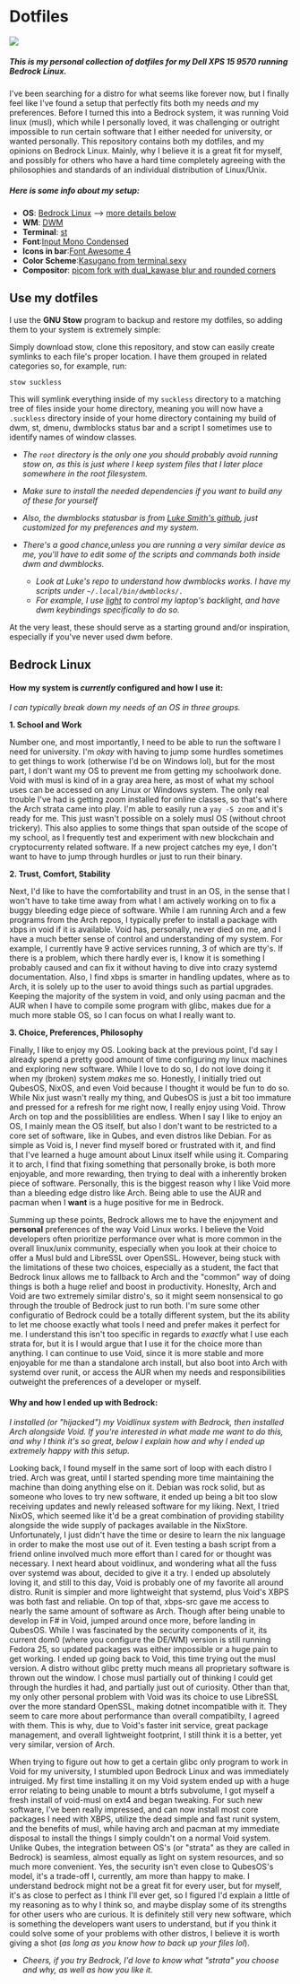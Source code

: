 # Dotfiles

![](/rice.png)

##### This is my personal collection of dotfiles for my Dell XPS 15 9570 running Bedrock Linux.

I've been searching for a distro for what seems like forever now, but I finally feel like I've found a setup that perfectly fits both my needs _and_ my preferences. Before I turned this into a Bedrock system, it was running Void linux (musl), which while I personally loved, it was challenging or outright impossible to run certain software that I either needed for university, or wanted personally. This repository contains both my dotfiles, and my opinions on Bedrock Linux.  Mainly, why I believe it is a great fit for myself, and possibly for others who have a hard time completely agreeing with the philosophies and standards of an individual distribution of Linux/Unix.


##### Here is some info about my setup:


+ **OS**: [Bedrock Linux](http://bedrocklinux.org/) --> [more details below](#bedrock-linux)
+ **WM**: [DWM](https://dwm.suckless.org/)
+ **Terminal**: [st](https://st.suckless.org/)
+ **Font**:[Input Mono Condensed](https://input.fontbureau.com/)
+ **Icons in bar**:[Font Awesome 4](https://fontawesome.com/v4.7.0/icons/)
+ **Color Scheme**:[Kasugano from terminal.sexy](https://terminal.sexy)
+ **Compositor**: [picom fork with dual_kawase blur and rounded corners](https://www.reddit.com/r/unixporn/comments/fs8trg/oc_comptonpicom_fork_with_both_tryone144s_dual/)


## Use my dotfiles

I use the **GNU Stow** program to backup and restore my dotfiles, so adding them to your system is extremely simple:
    
Simply download stow, clone this repository, and stow can easily create symlinks to each file's proper location.
I have them grouped in related categories so, for example, run:
    
```shell
stow suckless
```
    
This will symlink everything inside of my `suckless` directory to a matching tree of files inside your home directory, meaning you will now have a `.suckless` directory
inside of your home directory containing my build of dwm, st, dmenu, dwmblocks status bar and a script I sometimes use to identify names of window classes. 
    
* *The `root` directory is the only one you should probably avoid running stow on, as this is just where I keep system files that I later place somewhere in the root filesystem.*
* *Make sure to install the needed dependencies if you want to build any of these for yourself*
* *Also, the dwmblocks statusbar is from [Luke Smith's github](https://github.com/LukeSmithxyz/dwmblocks), just customized for my preferences and my system.*


* *There's a good chance,unless you are running a very similar device as me, you'll have to edit some of the scripts and commands both inside dwm and dwmblocks.*
    *  *Look at Luke's repo to understand how dwmblocks works. I have my scripts under `~/.local/bin/dwmblocks/.`*
    *  *For example, I use [light](https://github.com/haikarainen/light) to control my laptop's backlight, and have dwm keybindings specifically to do so.*

At the very least, these should serve as a starting ground and/or inspiration, especially if you've never used dwm before.


## Bedrock Linux

#### How my system is _currently_ configured and how I use it:
*I can typically break down my needs of an OS in three groups.*  

**1. School and Work**

Number one, and most importantly, I need to be able to run the software I need for university. 
I'm _okay_ with having to jump some hurdles sometimes to get things to work (otherwise I'd be on Windows lol), but for the most part, I don't want my OS to prevent me
from getting my schoolwork done.  Void with musl is kind of in a gray area here, as most of what my school uses can be accessed on any Linux or Windows system. The only 
real trouble I've had is getting zoom installed for online classes, so that's where the Arch strata came into play.  I'm able to easily run a `yay -S zoom` and it's ready
for me.  This just wasn't possible on a solely musl OS (without chroot trickery). This also applies to some things that span outside of the scope of my school, as I 
frequently test and experiment with new blockchain and cryptocurrenty related software.  If a new project catches my eye, I don't want to have to jump through hurdles or
just to run their binary.

**2. Trust, Comfort, Stability**

Next, I'd like to have the comfortability and trust in an OS, in the sense that I won't have to take time away from what I am actively working on to fix a buggy bleeding edge
piece of software.  While I am running Arch and a few programs from the Arch repos, I typically prefer to install a package with xbps in void if it is available.  Void has, personally,
never died on me, and I have a much better sense of control and understanding of my system.  For example, I currently have 9 active services running, 3 of which are tty's.  If there is a 
problem, which there hardly ever is, I know it is something I probably caused and can fix it without having to dive into crazy systemd documentation.  Also, I find xbps is smarter
in handling updates, where as to Arch, it is solely up to the user to avoid things such as partial upgrades.  Keeping the majority of the system in void, and only using pacman
and the AUR when I have to compile some program with glibc, makes due for a much more stable OS, so I can focus on what I really want to.

**3. Choice, Preferences, Philosophy**

Finally, I like to enjoy my OS.  Looking back at the previous point, I'd say I already spend a pretty good amount of time configuring my linux machines and exploring new software. While I love to do so, I do not love doing it when my (broken) system _makes_ me so.  Honestly, I initially tried out QubesOS, NixOS, and even Void because I thought it would be
fun to do so.  While Nix just wasn't really my thing, and QubesOS is just a bit too immature and pressed for a refresh for me right now, I really enjoy using Void.  Throw Arch on top and the 
possiblilities are endless.  When I say I like to enjoy an OS, I mainly mean the OS itself, but also I don't want to be restricted to a core set of software, like in Qubes, and even distros like Debian. For as simple as Void is, I never find myself bored or frustrated with it, and find that I've learned a huge amount about Linux itself while using it. Comparing it to arch, I find that
fixing something that personally broke, is both more enjoyable, and more rewarding, then trying to deal with a inherently broken piece of software.  Personally, this is the biggest reason why I like Void more than 
a bleeding edge distro like Arch.  Being able to use the AUR and pacman when I **want** is a huge positive for me in Bedrock.

Summing up these points, Bedrock allows me to have the enjoyment and **personal** preferences of the way Void Linux works.  I believe the Void developers often prioritize performance over
what is more common in the overall linux/unix community, especially when you look at their choice to offer a Musl buld and LibreSSL over OpenSSL.  However, being stuck with the limitations of these
two choices, especially as a student, the fact that Bedrock linux allows me to fallback to Arch and the "common" way of doing things is both a huge relief and boost in productivity.  Honeslty,
Arch and Void are two extremely similar distro's, so it might seem nonsensical to go through the trouble of Bedrock just to run both.  I'm sure some other configuratio of Bedrock
could be a totally different system, but the its ability to let me choose exactly what tools I need and prefer makes it perfect for me.  I understand this isn't too specific
in regards to _exactly_ what I use each strata for, but it is I would argue that I use it for the choice more than anything.  I can continue to use Void, since it is more stable and more
enjoyable for me than a standalone arch install, but also boot into Arch with systemd over runit, or access the AUR when my needs and responsibilities outweight the preferences of a developer or myself.

#### Why and how I ended up with Bedrock:
*I installed (or "hijacked") my Voidlinux system with Bedrock, then installed Arch alongside Void.  If you're interested in what made me want to do this, and why I think it's so great, below I explain how and why I ended up extremely happy with this setup.*

Looking back, I found myself in the same sort of loop with each distro I tried.  Arch was great, until I started spending more time maintaining the machine than doing
anything else on it.  Debian was rock solid, but as someone who loves to try new software, it ended up being a bit too slow receiving updates and newly released software for my liking.
Next, I tried NixOS, which seemed like it'd be a great combination of providing stability alongside the wide supply of packages available in  the NixStore. Unfortunately, I just didn't have the time or desire to learn the nix language in order to make the most use out of it.  Even testing a bash script from a friend online
involved much more effort than I cared for or thought was necessary. I next heard about voidlinux, and wondering what all the fuss over systemd was about, decided to give it a try.
I ended up absolutely loving it, and still to this day, Void is probably one of my favorite all around distro. Runit is simpler and more lightweight that systemd, plus Void's XBPS was both fast and reliable.  On top of that, xbps-src gave me access to nearly the same amount of software as Arch. Though after being unable to develop in F# in Void, jumped around once more, before landing in QubesOS.  While I was fascinated by the security components of it, its current dom0 (where you configure the DE/WM)
version is still running Fedora 25, so updated packages was either impossible or a huge pain to get working.  I ended up going back to Void, this time trying out the musl version. A distro without glibc pretty much means all proprietary software is thrown out the window. I chose musl partially out of thinking I could get through the hurdles it had, and partially just out of curiosity.
Other than that, my only other personal problem with Void was its choice to use LibreSSL over the more standard OpenSSL, making dotnet incompatible with it.  They seem to care more about performance than overall compatibilty, 
I agreed with them.  This is why, due to Void's faster init service, great package management, and overall lightweight footprint, I still think it is a better, yet very similar, version of Arch. 

When trying to figure out how to get a certain glibc only program to work in Void for my university, I stumbled upon Bedrock Linux and was immediately intruiged.  My first time 
installing it on my Void system ended up with a huge error relating to being unable to mount a btrfs subvolume, I got myself a fresh install of void-musl on ext4 and 
began tweaking.  For such new software, I've been really impressed, and can now install most core packages I need with XBPS, utilize the dead simple and fast runit system,
and the benefits of musl, while having arch and pacman at my immediate disposal to install the things I simply couldn't on a normal Void system.  Unlike Qubes,
the integration between OS's (or "strata" as they are called in Bedrock) is seamless, almost equally as light on system resources, and so much more convenient.  Yes, the 
security isn't even close to QubesOS's model, it's a trade-off I, currently, am more than happy to make.  I understand bedrock might not be a great fit for every user,
but for myself, it's as close to perfect as I think I'll ever get, so I figured I'd explain a little of my reasoning as to why I think so, and maybe display some of its
strengths for other users who are curious.  It is definitely still very new software, which is something the developers want users to understand, but if you think it could solve some of 
your problems with other distros, I believe it is worth giving a shot (_as long as you know how to back up your files lol_).

* *Cheers, if you try Bedrock, I'd love to know what "strata" you choose and why, as well as how you like it.*
